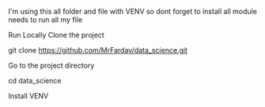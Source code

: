 I'm using this all folder and file with VENV so dont forget to install all module needs to run all my file

Run Locally
Clone the project

  git clone https://github.com/MrFarday/data_science.git

Go to the project directory

  cd data_science

Install VENV


